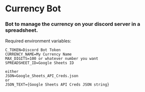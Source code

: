 # Currency Bot
### Bot to manage the currency on your discord server in a spreadsheet.

Required environment variables:
```
C_TOKEN=Discord Bot Token
CURRENCY_NAME=My Currency Name
MAX_DIGITS=100 or whatever number you want
SPREADSHEET_ID=Google Sheets ID

either
JSON=Google_Sheets_API_Creds.json
or
JSON_TEXT={Google Sheets API Creds JSON string}

```